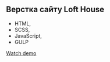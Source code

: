 ## Верстка сайту Loft House

- HTML,
- SCSS,
- JavaScript,
- GULP

[Watch demo](https://bogdanpavliv.github.io/loft-house/)